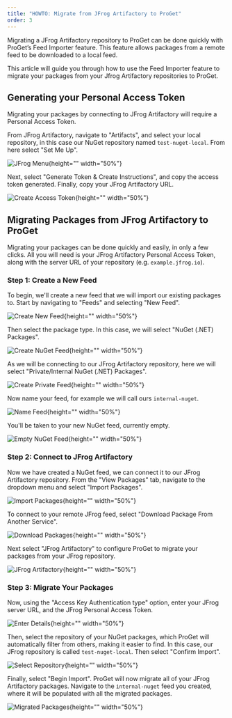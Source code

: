 ```yaml
---
title: "HOWTO: Migrate from JFrog Artifactory to ProGet"
order: 3
---
```


Migrating a JFrog Artifactory repository to ProGet can be done quickly with ProGet’s Feed Importer feature. This feature allows packages from a remote feed to be downloaded to a local feed. 

This article will guide you through how to use the Feed Importer feature to migrate your packages from your Jfrog Artifactory repositories to ProGet.

## Generating your Personal Access Token

Migrating your packages by connecting to JFrog Artifactory will require a Personal Access Token.

From JFrog Artifactory, navigate to "Artifacts", and select your local repository, in this case our NuGet repository named `test-nuget-local`. From here select "Set Me Up".

![JFrog Menu](/resources/docs/jfrog-artifacts-setmeup.png){height="" width="50%"}

Next, select "Generate Token & Create Instructions", and copy the access token generated. Finally, copy your JFrog Artifactory URL.

![Create Access Token](/resources/docs/jfrog-artifacts-createaccesstoken.png){height="" width="50%"}

## Migrating Packages from JFrog Artifactory to ProGet

Migrating your packages can be done quickly and easily, in only a few clicks. All you will need is your JFrog Artifactory Personal Access Token, along with the server URL of your repository (e.g. `example.jfrog.io`).

### Step 1: Create a New Feed

To begin, we'll create a new feed that we will import our existing packages to. Start by navigating to "Feeds" and selecting "New Feed".

![Create New Feed](/resources/docs/proget-feeds-createnewfeed.png){height="" width="50%"}

Then select the package type. In this case, we will select "NuGet (.NET) Packages".

![Create NuGet Feed](/resources/docs/proget-newfeed-nugetselect.png){height="" width="50%"}

As we will be connecting to our JFrog Artifactory repository, here we will select "Private/Internal NuGet (.NET) Packages".

![Create Private Feed](/resources/docs/proget-createfeed-privatefeed.png){height="" width="50%"}

Now name your feed, for example we will call ours `internal-nuget`.

![Name Feed](/resources/docs/proget-createfeed-name.png){height="" width="50%"}

You'll be taken to your new NuGet feed, currently empty.

![Empty NuGet Feed](/resources/docs/proget-nuget-internal-empty.png){height="" width="50%"}

### Step 2: Connect to JFrog Artifactory

Now we have created a NuGet feed, we can connect it to our JFrog Artifactory repository. From the "View Packages" tab, navigate to the dropdown menu and select "Import Packages".

![Import Packages](/resources/docs/proget-importpackages.png){height="" width="50%"}

To connect to your remote JFrog feed, select "Download Package From Another Service".

![Download Packages](/resources/docs/proget-downloadpackage-azure.png){height="" width="50%"}

Next select "JFrog Artifactory" to configure ProGet to migrate your packages from your JFrog repository.

![JFrog Artifactory](/resources/docs/proget-connectors-jfrog.png){height="" width="50%"}

### Step 3: Migrate Your Packages

Now, using the "Access Key Authentication type" option, enter your JFrog server URL, and the JFrog Personal Access Token.

![Enter Details](/resources/docs/proget-migrate-jfrog.png){height="" width="50%"}

Then, select the repository of your NuGet packages, which ProGet will automatically filter from others, making it easier to find. In this case, our JFrog repository is called `test-nuget-local`. Then select "Confirm Import".

![Select Repository](/resources/docs/proget-migrate-jfrog-feed.png){height="" width="50%"}

Finally, select "Begin Import". ProGet will now migrate all of your JFrog Artifactory packages. Navigate to the `internal-nuget` feed you created, where it will be populated with all the migrated packages.

![Migrated Packages](/resources/docs/proget-nugetfeed-fakepackages.png){height="" width="50%"}